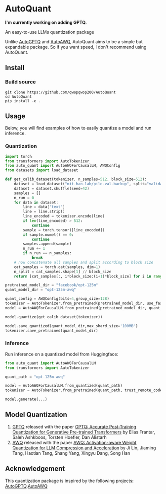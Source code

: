 # AutoQuant
**I'm currently working on adding GPTQ.**

An easy-to-use LLMs quantization package

Unlike [AutoGPTQ](https://github.com/PanQiWei/AutoGPTQ) and [AutoAWQ](https://github.com/casper-hansen/AutoAWQ), AutoQuant aims to be a simple but expandable package. So if you want speed, I don't recommend using AutoQuant.

## Install
### Build source
```
git clone https://github.com/qwopqwop200/AutoQuant
cd AutoQuant
pip install -e .
```
## Usage
Below, you will find examples of how to easily quantize a model and run inference.
### Quantization

```python
import torch
from transformers import AutoTokenizer
from auto_quant import AutoAWQForCausalLM, AWQConfig
from datasets import load_dataset

def get_calib_dataset(tokenizer, n_samples=512, block_size=512):
    dataset = load_dataset("mit-han-lab/pile-val-backup", split="validation")
    dataset = dataset.shuffle(seed=42)
    samples = []
    n_run = 0
    for data in dataset:
        line = data["text"]
        line = line.strip()
        line_encoded = tokenizer.encode(line)
        if len(line_encoded) > 512:
            continue
        sample = torch.tensor([line_encoded])
        if sample.numel() == 0:
            continue
        samples.append(sample)
        n_run += 1
        if n_run == n_samples:
            break
    # now concatenate all samples and split according to block size
    cat_samples = torch.cat(samples, dim=1)
    n_split = cat_samples.shape[1] // block_size
    return [cat_samples[:, i*block_size:(i+1)*block_size] for i in range(n_split)]

pretrained_model_dir = "facebook/opt-125m"
quant_model_dir = "opt-125m-awq"

quant_config = AWQConfig(bits=4,group_size=128)
tokenizer = AutoTokenizer.from_pretrained(pretrained_model_dir, use_fast=True)
model = AutoAWQForCausalLM.from_pretrained(pretrained_model_dir, quant_config)

model.quantize(get_calib_dataset(tokenizer))

model.save_quantized(quant_model_dir,max_shard_size='100MB')
tokenizer.save_pretrained(quant_model_dir)
```

### Inference

Run inference on a quantized model from Huggingface:

```python
from auto_quant import AutoAWQForCausalLM
from transformers import AutoTokenizer

quant_path = "opt-125m-awq"

model = AutoAWQForCausalLM.from_quantized(quant_path)
tokenizer = AutoTokenizer.from_pretrained(quant_path, trust_remote_code=True)

model.generate(...)
```

## Model Quantization
1. [GPTQ](https://arxiv.org/abs/2210.17323) released with the paper [GPTQ: Accurate Post-Training Quantization for Generative Pre-trained Transformers](https://arxiv.org/abs/2210.17323) by Elias Frantar, Saleh Ashkboos, Torsten Hoefler, Dan Alistarh
2. [AWQ](https://arxiv.org/abs/2306.00978) released with the paper [AWQ: Activation-aware Weight Quantization for LLM Compression and Acceleration](https://arxiv.org/abs/2306.00978) by Ji Lin, Jiaming Tang, Haotian Tang, Shang Yang, Xingyu Dang, Song Han

## Acknowledgement
This quantization package is inspired by the following projects: [AutoGPTQ](https://github.com/PanQiWei/AutoGPTQ),[AutoAWQ](https://github.com/casper-hansen/AutoAWQ)
